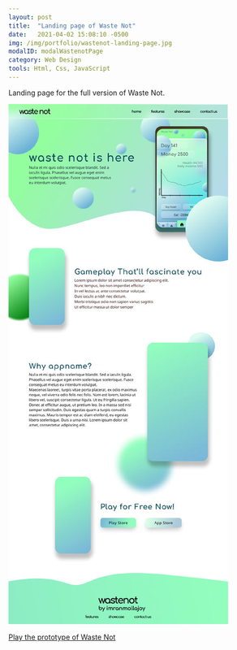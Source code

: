 ```yaml
---
layout: post
title:  "Landing page of Waste Not"
date:   2021-04-02 15:08:10 -0500
img: /img/portfolio/wastenot-landing-page.jpg
modalID: modalWastenotPage
category: Web Design
tools: Html, Css, JavaScript
---
```

Landing page for the full version of Waste Not.

![Full screenshot of the kanding page of Waste Not](/img/portfolio/wastenot-landing-page-full.jpg)

[Play the prototype of Waste Not][game-link]

[game-link]: https://imranmollajoy.github.io/wastenot/